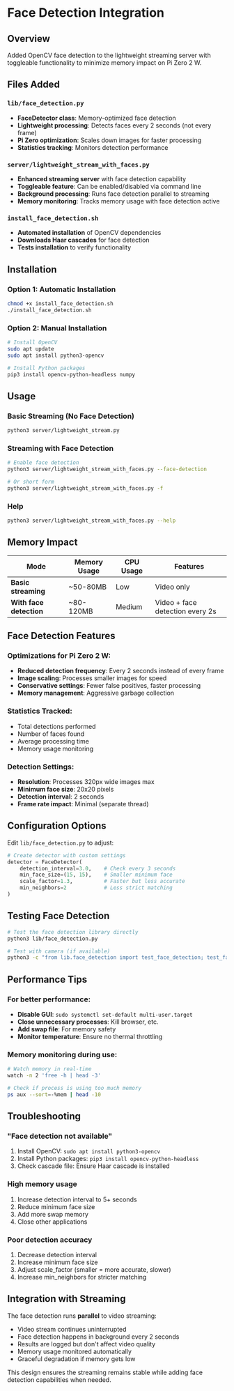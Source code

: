 # Face Detection Integration

## Overview

Added OpenCV face detection to the lightweight streaming server with toggleable functionality to minimize memory impact on Pi Zero 2 W.

## Files Added

### `lib/face_detection.py`
- **FaceDetector class**: Memory-optimized face detection
- **Lightweight processing**: Detects faces every 2 seconds (not every frame)
- **Pi Zero optimization**: Scales down images for faster processing
- **Statistics tracking**: Monitors detection performance

### `server/lightweight_stream_with_faces.py`
- **Enhanced streaming server** with face detection capability
- **Toggleable feature**: Can be enabled/disabled via command line
- **Background processing**: Runs face detection parallel to streaming
- **Memory monitoring**: Tracks memory usage with face detection active

### `install_face_detection.sh`
- **Automated installation** of OpenCV dependencies
- **Downloads Haar cascades** for face detection
- **Tests installation** to verify functionality

## Installation

### Option 1: Automatic Installation
```bash
chmod +x install_face_detection.sh
./install_face_detection.sh
```

### Option 2: Manual Installation
```bash
# Install OpenCV
sudo apt update
sudo apt install python3-opencv

# Install Python packages
pip3 install opencv-python-headless numpy
```

## Usage

### Basic Streaming (No Face Detection)
```bash
python3 server/lightweight_stream.py
```

### Streaming with Face Detection
```bash
# Enable face detection
python3 server/lightweight_stream_with_faces.py --face-detection

# Or short form
python3 server/lightweight_stream_with_faces.py -f
```

### Help
```bash
python3 server/lightweight_stream_with_faces.py --help
```

## Memory Impact

| Mode | Memory Usage | CPU Usage | Features |
|------|-------------|-----------|-----------|
| **Basic streaming** | ~50-80MB | Low | Video only |
| **With face detection** | ~80-120MB | Medium | Video + face detection every 2s |

## Face Detection Features

### Optimizations for Pi Zero 2 W:
- **Reduced detection frequency**: Every 2 seconds instead of every frame
- **Image scaling**: Processes smaller images for speed
- **Conservative settings**: Fewer false positives, faster processing
- **Memory management**: Aggressive garbage collection

### Statistics Tracked:
- Total detections performed
- Number of faces found
- Average processing time
- Memory usage monitoring

### Detection Settings:
- **Resolution**: Processes 320px wide images max
- **Minimum face size**: 20x20 pixels
- **Detection interval**: 2 seconds
- **Frame rate impact**: Minimal (separate thread)

## Configuration Options

Edit `lib/face_detection.py` to adjust:

```python
# Create detector with custom settings
detector = FaceDetector(
    detection_interval=3.0,    # Check every 3 seconds
    min_face_size=(15, 15),    # Smaller minimum face
    scale_factor=1.3,          # Faster but less accurate
    min_neighbors=2            # Less strict matching
)
```

## Testing Face Detection

```bash
# Test the face detection library directly
python3 lib/face_detection.py

# Test with camera (if available)
python3 -c "from lib.face_detection import test_face_detection; test_face_detection()"
```

## Performance Tips

### For better performance:
- **Disable GUI**: `sudo systemctl set-default multi-user.target`
- **Close unnecessary processes**: Kill browser, etc.
- **Add swap file**: For memory safety
- **Monitor temperature**: Ensure no thermal throttling

### Memory monitoring during use:
```bash
# Watch memory in real-time
watch -n 2 'free -h | head -3'

# Check if process is using too much memory
ps aux --sort=-%mem | head -10
```

## Troubleshooting

### "Face detection not available"
1. Install OpenCV: `sudo apt install python3-opencv`
2. Install Python packages: `pip3 install opencv-python-headless`
3. Check cascade file: Ensure Haar cascade is installed

### High memory usage
1. Increase detection interval to 5+ seconds
2. Reduce minimum face size
3. Add more swap memory
4. Close other applications

### Poor detection accuracy
1. Decrease detection interval
2. Increase minimum face size
3. Adjust scale_factor (smaller = more accurate, slower)
4. Increase min_neighbors for stricter matching

## Integration with Streaming

The face detection runs **parallel** to video streaming:
- Video stream continues uninterrupted
- Face detection happens in background every 2 seconds
- Results are logged but don't affect video quality
- Memory usage monitored automatically
- Graceful degradation if memory gets low

This design ensures the streaming remains stable while adding face detection capabilities when needed.